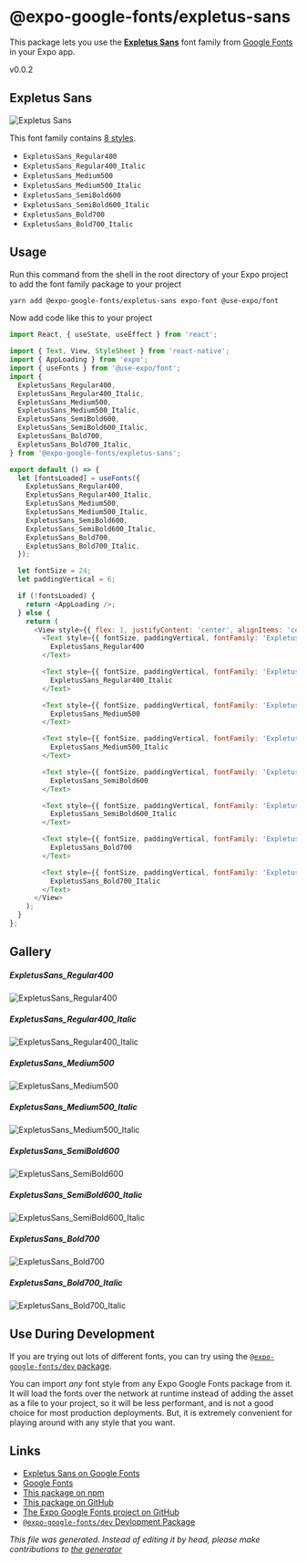 # @expo-google-fonts/expletus-sans

This package lets you use the [**Expletus Sans**](https://fonts.google.com/specimen/Expletus+Sans) font family from [Google Fonts](https://fonts.google.com/) in your Expo app.

v0.0.2

## Expletus Sans

![Expletus Sans](./font-family.png)

This font family contains [8 styles](#gallery).

- `ExpletusSans_Regular400`
- `ExpletusSans_Regular400_Italic`
- `ExpletusSans_Medium500`
- `ExpletusSans_Medium500_Italic`
- `ExpletusSans_SemiBold600`
- `ExpletusSans_SemiBold600_Italic`
- `ExpletusSans_Bold700`
- `ExpletusSans_Bold700_Italic`

## Usage

Run this command from the shell in the root directory of your Expo project to add the font family package to your project
```sh
yarn add @expo-google-fonts/expletus-sans expo-font @use-expo/font
```

Now add code like this to your project
```js
import React, { useState, useEffect } from 'react';

import { Text, View, StyleSheet } from 'react-native';
import { AppLoading } from 'expo';
import { useFonts } from '@use-expo/font';
import {
  ExpletusSans_Regular400,
  ExpletusSans_Regular400_Italic,
  ExpletusSans_Medium500,
  ExpletusSans_Medium500_Italic,
  ExpletusSans_SemiBold600,
  ExpletusSans_SemiBold600_Italic,
  ExpletusSans_Bold700,
  ExpletusSans_Bold700_Italic,
} from '@expo-google-fonts/expletus-sans';

export default () => {
  let [fontsLoaded] = useFonts({
    ExpletusSans_Regular400,
    ExpletusSans_Regular400_Italic,
    ExpletusSans_Medium500,
    ExpletusSans_Medium500_Italic,
    ExpletusSans_SemiBold600,
    ExpletusSans_SemiBold600_Italic,
    ExpletusSans_Bold700,
    ExpletusSans_Bold700_Italic,
  });

  let fontSize = 24;
  let paddingVertical = 6;

  if (!fontsLoaded) {
    return <AppLoading />;
  } else {
    return (
      <View style={{ flex: 1, justifyContent: 'center', alignItems: 'center' }}>
        <Text style={{ fontSize, paddingVertical, fontFamily: 'ExpletusSans_Regular400' }}>
          ExpletusSans_Regular400
        </Text>

        <Text style={{ fontSize, paddingVertical, fontFamily: 'ExpletusSans_Regular400_Italic' }}>
          ExpletusSans_Regular400_Italic
        </Text>

        <Text style={{ fontSize, paddingVertical, fontFamily: 'ExpletusSans_Medium500' }}>
          ExpletusSans_Medium500
        </Text>

        <Text style={{ fontSize, paddingVertical, fontFamily: 'ExpletusSans_Medium500_Italic' }}>
          ExpletusSans_Medium500_Italic
        </Text>

        <Text style={{ fontSize, paddingVertical, fontFamily: 'ExpletusSans_SemiBold600' }}>
          ExpletusSans_SemiBold600
        </Text>

        <Text style={{ fontSize, paddingVertical, fontFamily: 'ExpletusSans_SemiBold600_Italic' }}>
          ExpletusSans_SemiBold600_Italic
        </Text>

        <Text style={{ fontSize, paddingVertical, fontFamily: 'ExpletusSans_Bold700' }}>
          ExpletusSans_Bold700
        </Text>

        <Text style={{ fontSize, paddingVertical, fontFamily: 'ExpletusSans_Bold700_Italic' }}>
          ExpletusSans_Bold700_Italic
        </Text>
      </View>
    );
  }
};

```

## Gallery

##### ExpletusSans_Regular400
![ExpletusSans_Regular400](./8e8194fbcb2069328e5c506a10ab38e405a359ec0ab5c0d2379659cdff0830db.ttf.png)

##### ExpletusSans_Regular400_Italic
![ExpletusSans_Regular400_Italic](./072928d584fe0a92e93d576c43798a1dc6d1bf065c7db59d28112cb4733cad2a.ttf.png)

##### ExpletusSans_Medium500
![ExpletusSans_Medium500](./b5cd6f4acc507801fef499ca08c7da56ff9e5df77a4ba14eac1718e7ccfe49e5.ttf.png)

##### ExpletusSans_Medium500_Italic
![ExpletusSans_Medium500_Italic](./b16455d3607896d0b779898db128a332df5ed111317da3f1341a85a07317b209.ttf.png)

##### ExpletusSans_SemiBold600
![ExpletusSans_SemiBold600](./732974a8456ad103e02e3ad28c0844e71113017aae30a88969af3ec454dc2043.ttf.png)

##### ExpletusSans_SemiBold600_Italic
![ExpletusSans_SemiBold600_Italic](./935e18b8d6f075d9b37b0017bde129fd0e68ee0800f60eac4c68f6534c528aa3.ttf.png)

##### ExpletusSans_Bold700
![ExpletusSans_Bold700](./1f5f64f05469211d27b24f1b1f39e57ec0ca9e4211a24b28c336f629254bd482.ttf.png)

##### ExpletusSans_Bold700_Italic
![ExpletusSans_Bold700_Italic](./77c1827497333ee775fc45b32a1c0c2da85ac489afa78e6ee3808130e850e355.ttf.png)


## Use During Development

If you are trying out lots of different fonts, you can try using the [`@expo-google-fonts/dev` package](https://www.npmjs.com/package/@expo-google-fonts/dev).

You can import *any* font style from any Expo Google Fonts package from it. It will load the fonts
over the network at runtime instead of adding the asset as a file to your project, so it will be 
less performant, and is not a good choice for most production deployments. But, it is extremely convenient
for playing around with any style that you want.

## Links

- [Expletus Sans on Google Fonts](https://fonts.google.com/specimen/Expletus+Sans)
- [Google Fonts](https://fonts.google.com/)
- [This package on npm](https://www.npmjs.com/package/@expo-google-fonts/expletus-sans)
- [This package on GitHub](https://github.com/expo/google-fonts/tree/master/font-packages/expletus-sans)
- [The Expo Google Fonts project on GitHub](https://github.com/expo/google-fonts)
- [`@expo-google-fonts/dev` Devlopment Package](https://github.com/expo/google-fonts/tree/master/font-packages/dev)


*This file was generated. Instead of editing it by head, please make contributions to [the generator](https://github.com/expo/google-fonts/tree/master/packages/generator)*
